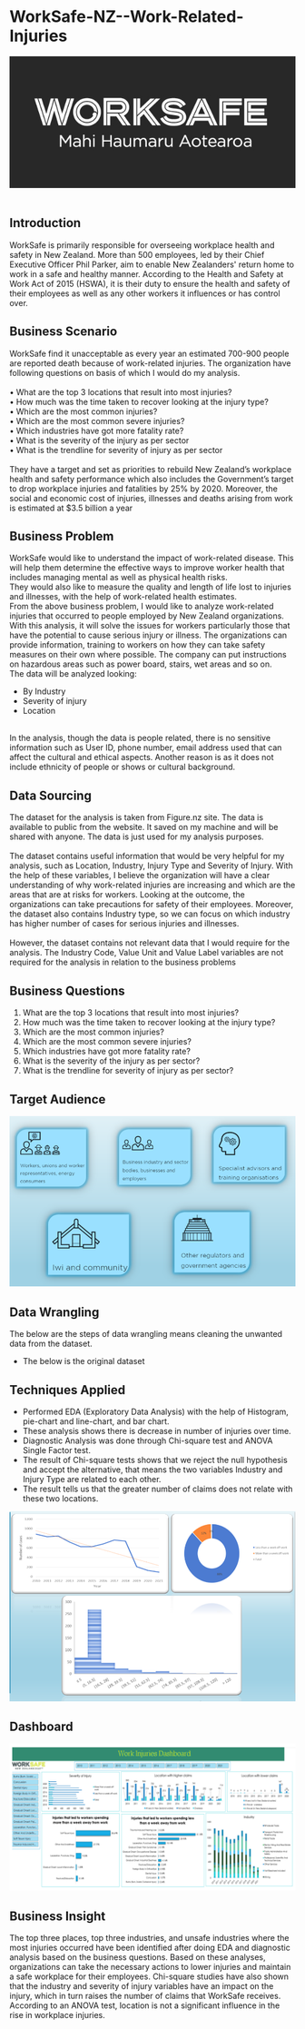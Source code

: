 # WorkSafe-NZ--Work-Related-Injuries
![WorkSafeNZ](https://github.com/HashNat23/WorkSafe-NZ--Work-Related-Injuries/blob/main/Worksafe%20logo.png)
<br>
<br>
## Introduction
WorkSafe is primarily responsible for overseeing workplace health and safety in New Zealand. More than 500 employees, led by their Chief Executive Officer Phil Parker, aim to enable New Zealanders' return home to work in a safe and healthy manner. According to the Health and Safety at Work Act of 2015 (HSWA), it is their duty to ensure the health and safety of their employees as well as any other workers it influences or has control over.
## Business Scenario
WorkSafe find it unacceptable as every year an estimated 700-900 people are reported death because of work-related injuries. The organization have following questions on basis of which I would do my analysis.
 <br>
 <br>
•	What are the top 3 locations that result into most injuries? 
<br>
•	How much was the time taken to recover looking at the injury type?
<br>
•	Which are the most common injuries?
<br>
•	Which are the most common severe injuries?
<br>
•	Which industries have got more fatality rate?
<br>
•	What is the severity of the injury as per sector
<br>
•	What is the trendline for severity of injury as per sector
<br>
<br>
They have a target and set as priorities to rebuild New Zealand’s workplace health and safety performance which also includes the Government’s target to drop workplace injuries and fatalities by 25% by 2020. Moreover, the social and economic cost of injuries, illnesses and deaths arising from work is estimated at $3.5 billion a year

## Business Problem
WorkSafe would like to understand the impact of work-related disease. This will help them determine the effective ways to improve worker health that includes managing mental as well as physical health risks. 
<br>
They would also like to measure the quality and length of life lost to injuries and illnesses, with the help of work-related health estimates.
<br>
From the above business problem, I would like to analyze work-related injuries that occurred to people employed by New Zealand organizations. With this analysis, it will solve the issues for workers particularly those that have the potential to cause serious injury or illness. The organizations can provide information, training to workers on how they can take safety measures on their own where possible. The company can put instructions on hazardous areas such as power board, stairs, wet areas and so on.
<br>
The data will be analyzed looking:
* By Industry
* Severity of injury
* Location
<br>
In the analysis, though the data is people related, there is no sensitive information such as User ID, phone number, email address used that can affect the cultural and ethical aspects. Another reason is as it does not include ethnicity of people or shows or cultural background. 

## Data Sourcing
The dataset for the analysis is taken from Figure.nz site. The data is available to public from the website. It saved on my machine and will be shared with anyone. The data is just used for my analysis purposes.
<br>
<br>
The dataset contains useful information that would be very helpful for my analysis, such as Location, Industry, Injury Type and Severity of Injury. With the help of these variables, I believe the organization will have a clear understanding of why work-related injuries are increasing and which are the areas that are at risks for workers. Looking at the outcome, the organizations can take precautions for safety of their employees. Moreover, the dataset also contains Industry type, so we can focus on which industry has higher number of cases for serious injuries and illnesses. 
<br>
<br>
However, the dataset contains not relevant data that I would require for the analysis. The Industry Code, Value Unit and Value Label variables are not required for the analysis in relation to the business problems 
## Business Questions
1. What are the top 3 locations that result into most injuries?
2. How much was the time taken to recover looking at the injury type?
3. Which are the most common injuries?
4. Which are the most common severe injuries?
5. Which industries have got more fatality rate?
6. What is the severity of the injury as per sector?
7. What is the trendline for severity of injury as per sector?
## Target Audience
![Target Audience](https://github.com/HashNat23/WorkSafe-NZ--Work-Related-Injuries/blob/main/Screenshot%202025-07-04%20123317.png)
## Data Wrangling
The below are the steps of data wrangling means cleaning the unwanted data from the dataset.
<br>
* The below is the original dataset
## Techniques Applied
* Performed EDA (Exploratory Data Analysis) with the help of Histogram, pie-chart and line-chart, and bar chart. 
* These analysis shows there is decrease in number of injuries over time.
* Diagnostic Analysis was done through Chi-square test and ANOVA Single Factor test. 
* The result of Chi-square tests shows that we reject the null hypothesis and accept the alternative, that means the two variables Industry and Injury Type are related to each other.
* The result tells us that the greater number of claims does not relate with these two locations.

![Techniques Applied](https://github.com/HashNat23/WorkSafe-NZ--Work-Related-Injuries/blob/main/Techniques_applied.png)
## Dashboard
![Dashboard](https://github.com/HashNat23/WorkSafe-NZ--Work-Related-Injuries/blob/main/Dashboard.png)
## Business Insight
The top three places, top three industries, and unsafe industries where the most injuries occurred have been identified after doing EDA and diagnostic analysis based on the business questions. 
Based on these analyses, organizations can take the necessary actions to lower injuries and maintain a safe workplace for their employees. 
Chi-square studies have also shown that the industry and severity of injury variables have an impact on the injury, which in turn raises the number of claims that WorkSafe receives. 
According to an ANOVA test, location is not a significant influence in the rise in workplace injuries.







